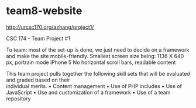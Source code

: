 # team8-website
http://urcsc170.org/azhang/project1/

CSC 174 - Team Project #1

To team: most of the set-up is done, we just need to decide on a framework and make the site mobile-friendly.
	Smallest screen size being: 1136 X  640 px, portrain mode iPhone 5
	No horizontal scroll bars, readable content

This	team	project	pulls together	the	following	skill	sets	that	will	be	evaluated	and	graded	based	on	their	
individual	merits.
• Content	management
• Use	of	PHP	includes
• Use	of	JavaScript
• Use	and	customization	of	a	framework
• Use	of	a	team	repository
